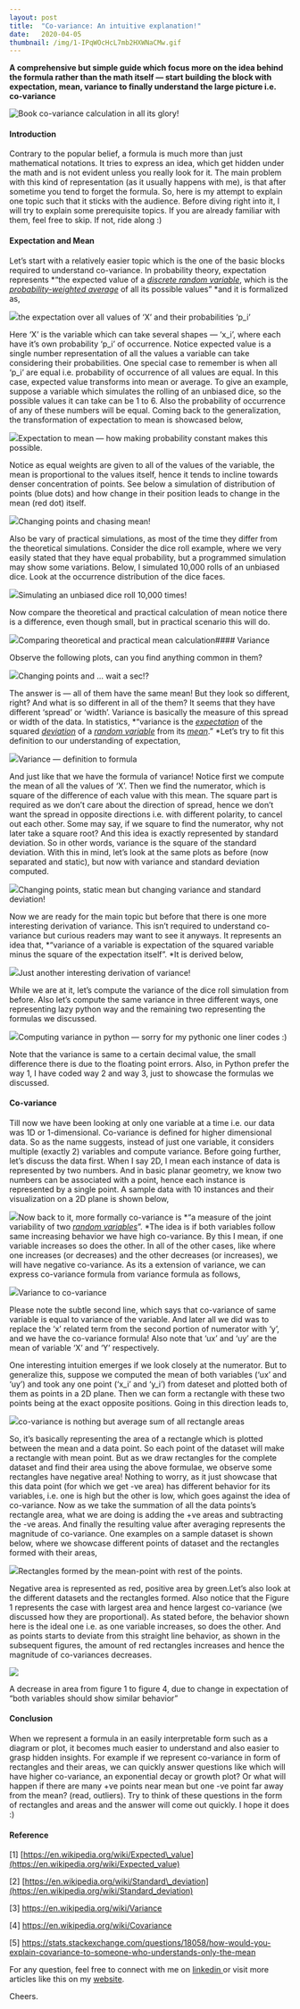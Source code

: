 ```yaml
---
layout:	post
title:	"Co-variance: An intuitive explanation!"
date:	2020-04-05
thumbnail: /img/1-IPqWOcHcL7mb2HXWNaCMw.gif
---
```


  **A comprehensive but simple guide which focus more on the idea behind the formula rather than the math itself — start building the block with expectation, mean, variance to finally understand the large picture i.e. co-variance**

![Book](/img/1-IPqWOcHcL7mb2HXWNaCMw.gif) co-variance calculation in all its glory!


#### Introduction

Contrary to the popular belief, a formula is much more than just mathematical notations. It tries to express an idea, which get hidden under the math and is not evident unless you really look for it. The main problem with this kind of representation (as it usually happens with me), is that after sometime you tend to forget the formula. So, here is my attempt to explain one topic such that it sticks with the audience. Before diving right into it, I will try to explain some prerequisite topics. If you are already familiar with them, feel free to skip. If not, ride along :)

#### Expectation and Mean

Let’s start with a relatively easier topic which is the one of the basic blocks required to understand co-variance. In probability theory, expectation represents *“the expected value of a *[*discrete random variable*](https://en.wikipedia.org/wiki/Discrete_random_variable "Discrete random variable")*, which is the *[*probability-weighted average*](https://en.wikipedia.org/wiki/Weighted_average "Weighted average")* of all its possible values” *and it is formalized as,

![](/img/1jBI01BwgGZD8Ju3luRHtQg.png)the expectation over all values of ‘X’ and their probabilities ‘p\_i’

Here ‘X’ is the variable which can take several shapes — ‘x\_i’, where each have it’s own probability ‘p\_i’ of occurrence. Notice expected value is a single number representation of all the values a variable can take considering their probabilities. One special case to remember is when all ‘p\_i’ are equal i.e. probability of occurrence of all values are equal. In this case, expected value transforms into mean or average. To give an example, suppose a variable which simulates the rolling of an unbiased dice, so the possible values it can take can be 1 to 6. Also the probability of occurrence of any of these numbers will be equal. Coming back to the generalization, the transformation of expectation to mean is showcased below,

![](/img/1HRwD4bFqo7DnHz3zMbzYCg@2x.jpeg)Expectation to mean — how making probability constant makes this possible.

Notice as equal weights are given to all of the values of the variable, the mean is proportional to the values itself, hence it tends to incline towards denser concentration of points. See below a simulation of distribution of points (blue dots) and how change in their position leads to change in the mean (red dot) itself.

![](/img/17umK2k3ZpYE3h4WuaU8saA.gif)Changing points and chasing mean!

Also be vary of practical simulations, as most of the time they differ from the theoretical simulations. Consider the dice roll example, where we very easily stated that they have equal probability, but a programmed simulation may show some variations. Below, I simulated 10,000 rolls of an unbiased dice. Look at the occurrence distribution of the dice faces.

![](/img/1mojiicmL6BjvrRUel-W0cw.png)Simulating an unbiased dice roll 10,000 times!

Now compare the theoretical and practical calculation of mean notice there is a difference, even though small, but in practical scenario this will do.

![](/img/1WNonftFOviuMU5OaZvZpFw.png)Comparing theoretical and practical mean calculation#### Variance

Observe the following plots, can you find anything common in them?

![](/img/1eZ1H2VwHY2O_T7FhV9i0wg.gif)Changing points and … wait a sec!?

The answer is — all of them have the same mean! But they look so different, right? And what is so different in all of the them? It seems that they have different ‘spread’ or ‘width’. Variance is basically the measure of this spread or width of the data. In statistics, *“variance is the *[*expectation*](https://en.wikipedia.org/wiki/Expected_value "Expected value")* of the squared *[*deviation*](https://en.wikipedia.org/wiki/Deviation_%28statistics%29 "Deviation (statistics)")* of a *[*random variable*](https://en.wikipedia.org/wiki/Random_variable "Random variable")* from its *[*mean*](https://en.wikipedia.org/wiki/Expected_value "Expected value")*.” *Let’s try to fit this definition to our understanding of expectation,

![](/img/1MFGkiwrkIZPBP4wjXAwwLA@2x.jpeg)Variance — definition to formula

And just like that we have the formula of variance! Notice first we compute the mean of all the values of ‘X’. Then we find the numerator, which is square of the difference of each value with this mean. The square part is required as we don’t care about the direction of spread, hence we don’t want the spread in opposite directions i.e. with different polarity, to cancel out each other. Some may say, if we square to find the numerator, why not later take a square root? And this idea is exactly represented by standard deviation. So in other words, variance is the square of the standard deviation. With this in mind, let’s look at the same plots as before (now separated and static), but now with variance and standard deviation computed.

![](/img/1_leSnE5uihUkCpUmAvnITQ.png)Changing points, static mean but changing variance and standard deviation!

Now we are ready for the main topic but before that there is one more interesting derivation of variance. This isn’t required to understand co-variance but curious readers may want to see it anyways. It represents an idea that, *“variance of a variable is expectation of the squared variable minus the square of the expectation itself”. *It is derived below,

![](/img/1cyb2nwRxUpYFiI-jxIHN2g@2x.jpeg)Just another interesting derivation of variance!

While we are at it, let’s compute the variance of the dice roll simulation from before. Also let’s compute the same variance in three different ways, one representing lazy python way and the remaining two representing the formulas we discussed.

![](/img/1128CqtomAkGqWjMWww6DFw.png)Computing variance in python — sorry for my pythonic one liner codes :)

Note that the variance is same to a certain decimal value, the small difference there is due to the floating point errors. Also, in Python prefer the way 1, I have coded way 2 and way 3, just to showcase the formulas we discussed.

#### Co-variance

Till now we have been looking at only one variable at a time i.e. our data was 1D or 1-dimensional. Co-variance is defined for higher dimensional data. So as the name suggests, instead of just one variable, it considers multiple (exactly 2) variables and compute variance. Before going further, let’s discuss the data first. When I say 2D, I mean each instance of data is represented by two numbers. And in basic planar geometry, we know two numbers can be associated with a point, hence each instance is represented by a single point. A sample data with 10 instances and their visualization on a 2D plane is shown below,

![](/img/1-vLYdgW9--6vUm8r284niA.png)Now back to it, more formally co-variance is *“a measure of the joint variability of two *[*random variables*](https://en.wikipedia.org/wiki/Random_variable "Random variable")*”. *The idea is if both variables follow same increasing behavior we have high co-variance. By this I mean, if one variable increases so does the other. In all of the other cases, like where one increases (or decreases) and the other decreases (or increases), we will have negative co-variance. As its a extension of variance, we can express co-variance formula from variance formula as follows,

![](/img/1KWWGOuhPIxH2Ah5ntAH99w@2x.jpeg)Variance to co-variance

Please note the subtle second line, which says that co-variance of same variable is equal to variance of the variable. And later all we did was to replace the ‘x’ related term from the second portion of numerator with ‘y’, and we have the co-variance formula! Also note that ‘ux’ and ‘uy’ are the mean of variable ‘X’ and ‘Y’ respectively.

One interesting intuition emerges if we look closely at the numerator. But to generalize this, suppose we computed the mean of both variables (‘ux’ and ‘uy’) and took any one point (‘x\_i’ and ‘y\_i’) from dateset and plotted both of them as points in a 2D plane. Then we can form a rectangle with these two points being at the exact opposite positions. Going in this direction leads to,

![](/img/1Lcv40gZCb62xjMmfhv6W7g@2x.jpeg)co-variance is nothing but average sum of all rectangle areas

So, it’s basically representing the area of a rectangle which is plotted between the mean and a data point. So each point of the dataset will make a rectangle with mean point. But as we draw rectangles for the complete dataset and find their area using the above formulae, we observe some rectangles have negative area! Nothing to worry, as it just showcase that this data point (for which we get -ve area) has different behavior for its variables, i.e. one is high but the other is low, which goes against the idea of co-variance. Now as we take the summation of all the data points’s rectangle area, what we are doing is adding the +ve areas and subtracting the -ve areas. And finally the resulting value after averaging represents the magnitude of co-variance. One examples on a sample dataset is shown below, where we showcase different points of dataset and the rectangles formed with their areas,

![](/img/1JaJuvswEpH2eNC-ol7IVZw.gif)Rectangles formed by the mean-point with rest of the points. 

Negative area is represented as red, positive area by green.Let’s also look at the different datasets and the rectangles formed. Also notice that the Figure 1 represents the case with largest area and hence largest co-variance (we discussed how they are proportional). As stated before, the behavior shown here is the ideal one i.e. as one variable increases, so does the other. And as points starts to deviate from this straight line behavior, as shown in the subsequent figures, the amount of red rectangles increases and hence the magnitude of co-variances decreases.

![](/img/1FUagBYPBekw6tniKEKTA9A.png)

A decrease in area from figure 1 to figure 4, due to change in expectation of “both variables should show similar behavior”

#### Conclusion

When we represent a formula in an easily interpretable form such as a diagram or plot, it becomes much easier to understand and also easier to grasp hidden insights. For example if we represent co-variance in form of rectangles and their areas, we can quickly answer questions like which will have higher co-variance, an exponential decay or growth plot? Or what will happen if there are many +ve points near mean but one -ve point far away from the mean? (read, outliers). Try to think of these questions in the form of rectangles and areas and the answer will come out quickly. I hope it does :)

#### Reference

[1] [https://en.wikipedia.org/wiki/Expected\_value](https://en.wikipedia.org/wiki/Expected_value)

[2] [https://en.wikipedia.org/wiki/Standard\_deviation](https://en.wikipedia.org/wiki/Standard_deviation)

[3] <https://en.wikipedia.org/wiki/Variance>

[4] <https://en.wikipedia.org/wiki/Covariance>

[5] <https://stats.stackexchange.com/questions/18058/how-would-you-explain-covariance-to-someone-who-understands-only-the-mean>

For any question, feel free to connect with me on [linkedin ](https://www.linkedin.com/in/imohitmayank/)or visit more articles like this on my [website](http://mohitmayank.com).

Cheers.

  
